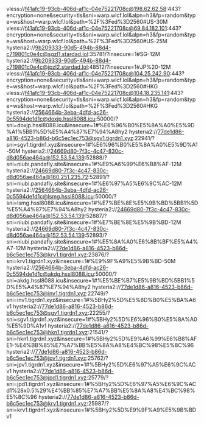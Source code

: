 vless://f41afc19-93cb-406d-af1c-04e75221708c@198.62.62.58:443?encryption=none&security=tls&sni=warp.wlcf.lol&alpn=h3&fp=random&type=ws&host=warp.wlcf.lol&path=%2F%3Fed%3D2560#US-30M
vless://f41afc19-93cb-406d-af1c-04e75221708c@69.84.182.101:443?encryption=none&security=tls&sni=warp.wlcf.lol&alpn=h3&fp=random&type=ws&host=warp.wlcf.lol&path=%2F%3Fed%3D2560#US-25M
hysteria2://9b209333-90d5-494b-88d4-c719801c0e4c@sgzl1.stardad.lol:35781/?insecure=1#SG-12M
hysteria2://9b209333-90d5-494b-88d4-c719801c0e4c@jpzl2.stardad.lol:48512/?insecure=1#JP%20-12M
vless://f41afc19-93cb-406d-af1c-04e75221708c@104.25.242.90:443?encryption=none&security=tls&sni=warp.wlcf.lol&alpn=h3&fp=random&type=ws&host=warp.wlcf.lol&path=%2F%3Fed%3D2560#HKG
vless://f41afc19-93cb-406d-af1c-04e75221708c@104.18.235.141:443?encryption=none&security=tls&sni=warp.wlcf.lol&alpn=h3&fp=random&type=ws&host=warp.wlcf.lol&path=%2F%3Fed%3D2560#HKG
hysteria2://2564664b-3eba-4dfd-ac26-0c5594de1d1c@doxjp.hssl8088.icu:50000/?sni=doxjp.hssl8088.icu&insecure=1#%E6%96%B0%E5%8A%A0%E5%9D%A1%5BB1%5D%E5%A4%87%E7%94%A8hy2
hysteria2://77de1d86-a816-4523-b86d-b6c5ec1ec753@sgv1.tigrdn1.xyz:22941/?sni=sgv1.tigrdn1.xyz&insecure=1#%E6%96%B0%E5%8A%A0%E5%9D%A1-50M
hysteria2://24669d80-7f3c-4c47-830c-d8d056ae464a@152.53.54.139:52888/?sni=niubi.pandafly.site&insecure=1#%E9%A6%99%E6%B8%AF-12M
hysteria2://24669d80-7f3c-4c47-830c-d8d056ae464a@160.251.235.72:52891/?sni=niubi.pandafly.site&insecure=1#%E6%97%A5%E6%9C%AC-12M
hysteria2://2564664b-3eba-4dfd-ac26-0c5594de1d1c@lsmg.hssl8088.icu:50000/?sni=lsmg.hssl8088.icu&insecure=1#%E7%BE%8E%E5%9B%BD%5BB1%5D%E5%A4%87%E7%94%A8hy2
hysteria2://24669d80-7f3c-4c47-830c-d8d056ae464a@152.53.54.139:52887/?sni=niubi.pandafly.site&insecure=1#%E7%BE%8E%E5%9B%BD-12M
hysteria2://24669d80-7f3c-4c47-830c-d8d056ae464a@152.53.54.139:52893/?sni=niubi.pandafly.site&insecure=1#%E5%8A%A0%E6%8B%BF%E5%A4%A7-12M
hysteria2://77de1d86-a816-4523-b86d-b6c5ec1ec753@krv1.tigrdn1.xyz:23876/?sni=krv1.tigrdn1.xyz&insecure=1#%E9%9F%A9%E5%9B%BD-50M
hysteria2://2564664b-3eba-4dfd-ac26-0c5594de1d1c@akdg.hssl8088.icu:50000/?sni=akdg.hssl8088.icu&insecure=1#%E5%BE%B7%E5%9B%BD%5BB1%5D%E5%A4%87%E7%94%A8hy2
hysteria2://77de1d86-a816-4523-b86d-b6c5ec1ec753@inv1.tigrdn1.xyz:22749/?sni=inv1.tigrdn1.xyz&insecure=1#%5BHy2%5D%E5%8D%B0%E5%BA%A6v1
hysteria2://77de1d86-a816-4523-b86d-b6c5ec1ec753@sgv1.tigrdn1.xyz:22255/?sni=sgv1.tigrdn1.xyz&insecure=1#%5BHy2%5D%E6%96%B0%E5%8A%A0%E5%9D%A1v1
hysteria2://77de1d86-a816-4523-b86d-b6c5ec1ec753@hkn1.tigrdn1.xyz:21541/?sni=hkn1.tigrdn1.xyz&insecure=1#%5BHy2%5D%E9%A6%99%E6%B8%AFE1-%E4%BB%85%E7%A7%BB%E5%8A%A8%E4%BC%98%E5%8C%96
hysteria2://77de1d86-a816-4523-b86d-b6c5ec1ec753@jpv1.tigrdn1.xyz:25762/?sni=jpv1.tigrdn1.xyz&insecure=1#%5BHy2%5D%E6%97%A5%E6%9C%ACv1
hysteria2://77de1d86-a816-4523-b86d-b6c5ec1ec753@jpd1.tigrdn1.xyz:25779/?sni=jpd1.tigrdn1.xyz&insecure=1#%5BHy2%5D%E6%97%A5%E6%9C%ACd1%28x0.5%29%E4%BB%85%E7%A7%BB%E5%8A%A8%E4%BC%98%E5%8C%96
hysteria2://77de1d86-a816-4523-b86d-b6c5ec1ec753@krv1.tigrdn1.xyz:25987/?sni=krv1.tigrdn1.xyz&insecure=1#%5BHy2%5D%E9%9F%A9%E5%9B%BDv1
